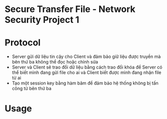 # Secure Transfer File - Network Security Project 1
# Protocol
* Server gửi dữ liệu tin cậy cho Client và đảm bảo giữ liệu được truyền mà bên thứ ba không thể đọc hoặc chỉnh sửa
* Server và Client sẽ trao đổi dữ liệu bằng cách trao đổi khóa để Server có thể biết mình đang gửi file cho ai và Client biết được mình đang nhận file từ ai
* Tạo một session key bằng hàm băm để đảm bảo hệ thống không bị tấn công từ bên thứ ba
# Usage
